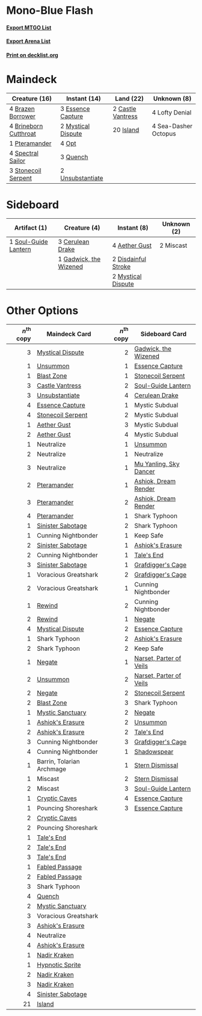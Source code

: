 # Mono-Blue Flash

#### [Export MTGO List](../collection/Mono-Blue%20Flash/Mono-Blue%20Flash.txt)
#### [Export Arena List](../collection/Mono-Blue%20Flash/Mono-Blue%20Flash_arena.txt)
#### [Print on decklist.org](http://decklist.org/?deckmain=4%09Brazen%20Borrower%0A4%09Brineborn%20Cutthroat%0A2%09Castle%20Vantress%0A3%09Essence%20Capture%0A20%09Island%0A4%09Lofty%20Denial%0A2%09Mystical%20Dispute%0A4%09Opt%0A1%09Pteramander%0A3%09Quench%0A4%09Sea-Dasher%20Octopus%0A4%09Spectral%20Sailor%0A3%09Stonecoil%20Serpent%0A2%09Unsubstantiate&deckside=4%09Aether%20Gust%0A3%09Cerulean%20Drake%0A2%09Disdainful%20Stroke%0A1%09Gadwick,%20the%20Wizened%0A2%09Miscast%0A2%09Mystical%20Dispute%0A1%09Soul-Guide%20Lantern)
# Maindeck

|                                         Creature (16)                                          |                                        Instant (14)                                         |                                         Land (22)                                          |    Unknown (8)     |
|------------------------------------------------------------------------------------------------|---------------------------------------------------------------------------------------------|--------------------------------------------------------------------------------------------|--------------------|
|4 [Brazen Borrower](http://gatherer.wizards.com/Pages/Card/Details.aspx?multiverseid=473001)    |3 [Essence Capture](http://gatherer.wizards.com/Pages/Card/Details.aspx?multiverseid=457181) |2 [Castle Vantress](http://gatherer.wizards.com/Pages/Card/Details.aspx?multiverseid=473204)|4 Lofty Denial      |
|4 [Brineborn Cutthroat](http://gatherer.wizards.com/Pages/Card/Details.aspx?multiverseid=466804)|2 [Mystical Dispute](http://gatherer.wizards.com/Pages/Card/Details.aspx?multiverseid=473020)|20 [Island](http://gatherer.wizards.com/Pages/Card/Details.aspx?multiverseid=439857)        |4 Sea-Dasher Octopus|
|1 [Pteramander](http://gatherer.wizards.com/Pages/Card/Details.aspx?multiverseid=457191)        |4 [Opt](http://gatherer.wizards.com/Pages/Card/Details.aspx?multiverseid=442948)             |                                                                                            |                    |
|4 [Spectral Sailor](http://gatherer.wizards.com/Pages/Card/Details.aspx?multiverseid=466830)    |3 [Quench](http://gatherer.wizards.com/Pages/Card/Details.aspx?multiverseid=457192)          |                                                                                            |                    |
|3 [Stonecoil Serpent](http://gatherer.wizards.com/Pages/Card/Details.aspx?multiverseid=473197)  |2 [Unsubstantiate](http://gatherer.wizards.com/Pages/Card/Details.aspx?multiverseid=414374)  |                                                                                            |                    |


# Sideboard

|                                         Artifact (1)                                          |                                          Creature (4)                                           |                                         Instant (8)                                          |Unknown (2)|
|-----------------------------------------------------------------------------------------------|-------------------------------------------------------------------------------------------------|----------------------------------------------------------------------------------------------|-----------|
|1 [Soul-Guide Lantern](http://gatherer.wizards.com/Pages/Card/Details.aspx?multiverseid=476488)|3 [Cerulean Drake](http://gatherer.wizards.com/Pages/Card/Details.aspx?multiverseid=466807)      |4 [Aether Gust](http://gatherer.wizards.com/Pages/Card/Details.aspx?multiverseid=466796)      |2 Miscast  |
|                                                                                               |1 [Gadwick, the Wizened](http://gatherer.wizards.com/Pages/Card/Details.aspx?multiverseid=473010)|2 [Disdainful Stroke](http://gatherer.wizards.com/Pages/Card/Details.aspx?multiverseid=420705)|           |
|                                                                                               |                                                                                                 |2 [Mystical Dispute](http://gatherer.wizards.com/Pages/Card/Details.aspx?multiverseid=473020) |           |


# Other Options

|*n*<sup>th</sup> copy|                                       Maindeck Card                                        |*n*<sup>th</sup> copy|                                          Sideboard Card                                          |
|--------------------:|--------------------------------------------------------------------------------------------|--------------------:|--------------------------------------------------------------------------------------------------|
|                    3|[Mystical Dispute](http://gatherer.wizards.com/Pages/Card/Details.aspx?multiverseid=473020) |                    2|[Gadwick, the Wizened](http://gatherer.wizards.com/Pages/Card/Details.aspx?multiverseid=473010)   |
|                    1|[Unsummon](http://gatherer.wizards.com/Pages/Card/Details.aspx?multiverseid=136218)         |                    1|[Essence Capture](http://gatherer.wizards.com/Pages/Card/Details.aspx?multiverseid=457181)        |
|                    1|[Blast Zone](http://gatherer.wizards.com/Pages/Card/Details.aspx?multiverseid=461171)       |                    1|[Stonecoil Serpent](http://gatherer.wizards.com/Pages/Card/Details.aspx?multiverseid=473197)      |
|                    3|[Castle Vantress](http://gatherer.wizards.com/Pages/Card/Details.aspx?multiverseid=473204)  |                    2|[Soul-Guide Lantern](http://gatherer.wizards.com/Pages/Card/Details.aspx?multiverseid=476488)     |
|                    3|[Unsubstantiate](http://gatherer.wizards.com/Pages/Card/Details.aspx?multiverseid=414374)   |                    4|[Cerulean Drake](http://gatherer.wizards.com/Pages/Card/Details.aspx?multiverseid=466807)         |
|                    4|[Essence Capture](http://gatherer.wizards.com/Pages/Card/Details.aspx?multiverseid=457181)  |                    1|Mystic Subdual                                                                                    |
|                    4|[Stonecoil Serpent](http://gatherer.wizards.com/Pages/Card/Details.aspx?multiverseid=473197)|                    2|Mystic Subdual                                                                                    |
|                    1|[Aether Gust](http://gatherer.wizards.com/Pages/Card/Details.aspx?multiverseid=466796)      |                    3|Mystic Subdual                                                                                    |
|                    2|[Aether Gust](http://gatherer.wizards.com/Pages/Card/Details.aspx?multiverseid=466796)      |                    4|Mystic Subdual                                                                                    |
|                    1|Neutralize                                                                                  |                    1|[Unsummon](http://gatherer.wizards.com/Pages/Card/Details.aspx?multiverseid=136218)               |
|                    2|Neutralize                                                                                  |                    1|Neutralize                                                                                        |
|                    3|Neutralize                                                                                  |                    1|[Mu Yanling, Sky Dancer](http://gatherer.wizards.com/Pages/Card/Details.aspx?multiverseid=466822) |
|                    2|[Pteramander](http://gatherer.wizards.com/Pages/Card/Details.aspx?multiverseid=457191)      |                    1|[Ashiok, Dream Render](http://gatherer.wizards.com/Pages/Card/Details.aspx?multiverseid=461155)   |
|                    3|[Pteramander](http://gatherer.wizards.com/Pages/Card/Details.aspx?multiverseid=457191)      |                    2|[Ashiok, Dream Render](http://gatherer.wizards.com/Pages/Card/Details.aspx?multiverseid=461155)   |
|                    4|[Pteramander](http://gatherer.wizards.com/Pages/Card/Details.aspx?multiverseid=457191)      |                    1|Shark Typhoon                                                                                     |
|                    1|[Sinister Sabotage](http://gatherer.wizards.com/Pages/Card/Details.aspx?multiverseid=452804)|                    2|Shark Typhoon                                                                                     |
|                    1|Cunning Nightbonder                                                                         |                    1|Keep Safe                                                                                         |
|                    2|[Sinister Sabotage](http://gatherer.wizards.com/Pages/Card/Details.aspx?multiverseid=452804)|                    1|[Ashiok's Erasure](http://gatherer.wizards.com/Pages/Card/Details.aspx?multiverseid=476294)       |
|                    2|Cunning Nightbonder                                                                         |                    1|[Tale's End](http://gatherer.wizards.com/Pages/Card/Details.aspx?multiverseid=466831)             |
|                    3|[Sinister Sabotage](http://gatherer.wizards.com/Pages/Card/Details.aspx?multiverseid=452804)|                    1|[Grafdigger's Cage](http://gatherer.wizards.com/Pages/Card/Details.aspx?multiverseid=278452)      |
|                    1|Voracious Greatshark                                                                        |                    2|[Grafdigger's Cage](http://gatherer.wizards.com/Pages/Card/Details.aspx?multiverseid=278452)      |
|                    2|Voracious Greatshark                                                                        |                    1|Cunning Nightbonder                                                                               |
|                    1|[Rewind](http://gatherer.wizards.com/Pages/Card/Details.aspx?multiverseid=45264)            |                    2|Cunning Nightbonder                                                                               |
|                    2|[Rewind](http://gatherer.wizards.com/Pages/Card/Details.aspx?multiverseid=45264)            |                    1|[Negate](http://gatherer.wizards.com/Pages/Card/Details.aspx?multiverseid=423707)                 |
|                    4|[Mystical Dispute](http://gatherer.wizards.com/Pages/Card/Details.aspx?multiverseid=473020) |                    2|[Essence Capture](http://gatherer.wizards.com/Pages/Card/Details.aspx?multiverseid=457181)        |
|                    1|Shark Typhoon                                                                               |                    2|[Ashiok's Erasure](http://gatherer.wizards.com/Pages/Card/Details.aspx?multiverseid=476294)       |
|                    2|Shark Typhoon                                                                               |                    2|Keep Safe                                                                                         |
|                    1|[Negate](http://gatherer.wizards.com/Pages/Card/Details.aspx?multiverseid=423707)           |                    1|[Narset, Parter of Veils](http://gatherer.wizards.com/Pages/Card/Details.aspx?multiverseid=460988)|
|                    2|[Unsummon](http://gatherer.wizards.com/Pages/Card/Details.aspx?multiverseid=136218)         |                    2|[Narset, Parter of Veils](http://gatherer.wizards.com/Pages/Card/Details.aspx?multiverseid=460988)|
|                    2|[Negate](http://gatherer.wizards.com/Pages/Card/Details.aspx?multiverseid=423707)           |                    2|[Stonecoil Serpent](http://gatherer.wizards.com/Pages/Card/Details.aspx?multiverseid=473197)      |
|                    2|[Blast Zone](http://gatherer.wizards.com/Pages/Card/Details.aspx?multiverseid=461171)       |                    3|Shark Typhoon                                                                                     |
|                    1|[Mystic Sanctuary](http://gatherer.wizards.com/Pages/Card/Details.aspx?multiverseid=473209) |                    2|[Negate](http://gatherer.wizards.com/Pages/Card/Details.aspx?multiverseid=423707)                 |
|                    1|[Ashiok's Erasure](http://gatherer.wizards.com/Pages/Card/Details.aspx?multiverseid=476294) |                    2|[Unsummon](http://gatherer.wizards.com/Pages/Card/Details.aspx?multiverseid=136218)               |
|                    2|[Ashiok's Erasure](http://gatherer.wizards.com/Pages/Card/Details.aspx?multiverseid=476294) |                    2|[Tale's End](http://gatherer.wizards.com/Pages/Card/Details.aspx?multiverseid=466831)             |
|                    3|Cunning Nightbonder                                                                         |                    3|[Grafdigger's Cage](http://gatherer.wizards.com/Pages/Card/Details.aspx?multiverseid=278452)      |
|                    4|Cunning Nightbonder                                                                         |                    1|[Shadowspear](http://gatherer.wizards.com/Pages/Card/Details.aspx?multiverseid=476487)            |
|                    1|Barrin, Tolarian Archmage                                                                   |                    1|[Stern Dismissal](http://gatherer.wizards.com/Pages/Card/Details.aspx?multiverseid=476319)        |
|                    1|Miscast                                                                                     |                    2|[Stern Dismissal](http://gatherer.wizards.com/Pages/Card/Details.aspx?multiverseid=476319)        |
|                    2|Miscast                                                                                     |                    3|[Soul-Guide Lantern](http://gatherer.wizards.com/Pages/Card/Details.aspx?multiverseid=476488)     |
|                    1|[Cryptic Caves](http://gatherer.wizards.com/Pages/Card/Details.aspx?multiverseid=466998)    |                    4|[Essence Capture](http://gatherer.wizards.com/Pages/Card/Details.aspx?multiverseid=457181)        |
|                    1|Pouncing Shoreshark                                                                         |                    3|[Essence Capture](http://gatherer.wizards.com/Pages/Card/Details.aspx?multiverseid=457181)        |
|                    2|[Cryptic Caves](http://gatherer.wizards.com/Pages/Card/Details.aspx?multiverseid=466998)    |                     |                                                                                                  |
|                    2|Pouncing Shoreshark                                                                         |                     |                                                                                                  |
|                    1|[Tale's End](http://gatherer.wizards.com/Pages/Card/Details.aspx?multiverseid=466831)       |                     |                                                                                                  |
|                    2|[Tale's End](http://gatherer.wizards.com/Pages/Card/Details.aspx?multiverseid=466831)       |                     |                                                                                                  |
|                    3|[Tale's End](http://gatherer.wizards.com/Pages/Card/Details.aspx?multiverseid=466831)       |                     |                                                                                                  |
|                    1|[Fabled Passage](http://gatherer.wizards.com/Pages/Card/Details.aspx?multiverseid=473206)   |                     |                                                                                                  |
|                    2|[Fabled Passage](http://gatherer.wizards.com/Pages/Card/Details.aspx?multiverseid=473206)   |                     |                                                                                                  |
|                    3|Shark Typhoon                                                                               |                     |                                                                                                  |
|                    4|[Quench](http://gatherer.wizards.com/Pages/Card/Details.aspx?multiverseid=457192)           |                     |                                                                                                  |
|                    2|[Mystic Sanctuary](http://gatherer.wizards.com/Pages/Card/Details.aspx?multiverseid=473209) |                     |                                                                                                  |
|                    3|Voracious Greatshark                                                                        |                     |                                                                                                  |
|                    3|[Ashiok's Erasure](http://gatherer.wizards.com/Pages/Card/Details.aspx?multiverseid=476294) |                     |                                                                                                  |
|                    4|Neutralize                                                                                  |                     |                                                                                                  |
|                    4|[Ashiok's Erasure](http://gatherer.wizards.com/Pages/Card/Details.aspx?multiverseid=476294) |                     |                                                                                                  |
|                    1|[Nadir Kraken](http://gatherer.wizards.com/Pages/Card/Details.aspx?multiverseid=476306)     |                     |                                                                                                  |
|                    1|[Hypnotic Sprite](http://gatherer.wizards.com/Pages/Card/Details.aspx?multiverseid=473011)  |                     |                                                                                                  |
|                    2|[Nadir Kraken](http://gatherer.wizards.com/Pages/Card/Details.aspx?multiverseid=476306)     |                     |                                                                                                  |
|                    3|[Nadir Kraken](http://gatherer.wizards.com/Pages/Card/Details.aspx?multiverseid=476306)     |                     |                                                                                                  |
|                    4|[Sinister Sabotage](http://gatherer.wizards.com/Pages/Card/Details.aspx?multiverseid=452804)|                     |                                                                                                  |
|                   21|[Island](http://gatherer.wizards.com/Pages/Card/Details.aspx?multiverseid=439857)           |                     |                                                                                                  |

